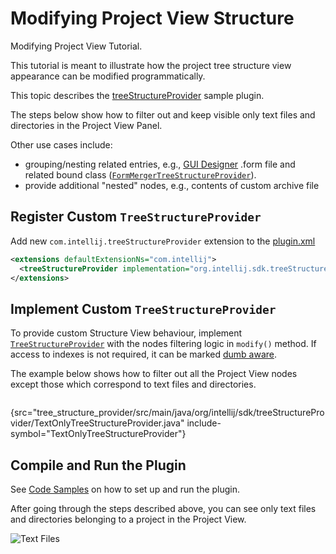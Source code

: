 <!-- Copyright 2000-2024 JetBrains s.r.o. and contributors. Use of this source code is governed by the Apache 2.0 license. -->

# Modifying Project View Structure

<link-summary>Modifying Project View Tutorial.</link-summary>

This tutorial is meant to illustrate how the project tree structure view appearance can be modified programmatically.

This topic describes the [treeStructureProvider](%gh-sdk-samples%/tree_structure_provider) sample plugin.

The steps below show how to filter out and keep visible only text files and directories in the Project View Panel.

Other use cases include:
- grouping/nesting related entries, e.g., [GUI Designer](https://www.jetbrains.com/help/idea/gui-designer-basics.html) <path>.form</path> file and related bound class ([`FormMergerTreeStructureProvider`](%gh-ic%/plugins/ui-designer/src/com/intellij/uiDesigner/projectView/FormMergerTreeStructureProvider.java)).
- provide additional "nested" nodes, e.g., contents of custom archive file

## Register Custom `TreeStructureProvider`

Add new `com.intellij.treeStructureProvider` extension to the [plugin.xml](%gh-sdk-samples%/tree_structure_provider/src/main/resources/META-INF/plugin.xml)

```xml
<extensions defaultExtensionNs="com.intellij">
  <treeStructureProvider implementation="org.intellij.sdk.treeStructureProvider.TextOnlyTreeStructureProvider"/>
</extensions>
```

## Implement Custom `TreeStructureProvider`

To provide custom Structure View behaviour, implement [`TreeStructureProvider`](%gh-ic%/platform/editor-ui-api/src/com/intellij/ide/projectView/TreeStructureProvider.java) with the nodes filtering logic in `modify()` method.
If access to indexes is not required, it can be marked [dumb aware](indexing_and_psi_stubs.md#DumbAwareAPI).

The example below shows how to filter out all the Project View nodes except those which correspond to text files and directories.

```java
```
{src="tree_structure_provider/src/main/java/org/intellij/sdk/treeStructureProvider/TextOnlyTreeStructureProvider.java" include-symbol="TextOnlyTreeStructureProvider"}

## Compile and Run the Plugin

See [Code Samples](code_samples.md) on how to set up and run the plugin.

After going through the steps described above, you can see only text files and directories belonging to a project in the Project View.

![Text Files](text_only.png)
